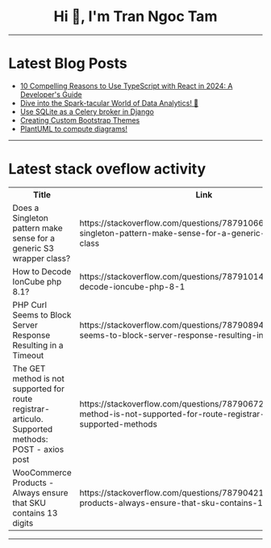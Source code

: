 <h1 align="center">Hi 👋, I'm Tran Ngoc Tam</h1>

---

# Latest Blog Posts 
<!-- BLOG-POST-LIST:START -->
- [10 Compelling Reasons to Use TypeScript with React in 2024: A Developer&#39;s Guide](https://dev.to/vyan/10-compelling-reasons-to-use-typescript-with-react-in-2024-a-developers-guide-3cpp)
- [Dive into the Spark-tacular World of Data Analytics! 🚀](https://dev.to/getvm/dive-into-the-spark-tacular-world-of-data-analytics-258h)
- [Use SQLite as a Celery broker in Django](https://dev.to/tylerlwsmith/use-sqlite-as-a-celery-broker-in-django-1jne)
- [Creating Custom Bootstrap Themes](https://dev.to/tailwine/creating-custom-bootstrap-themes-49eb)
- [PlantUML to compute diagrams!](https://dev.to/dragondive/plantuml-to-compute-diagrams-4e76)
<!-- BLOG-POST-LIST:END -->

---

# Latest stack oveflow activity
<table>
  <tr><th>Title</th><th>Link</th></tr>
  <!-- STACKOVERFLOW:START --><tr><td>Does a Singleton pattern make sense for a generic S3 wrapper class?</td><td>https://stackoverflow.com/questions/78791066/does-a-singleton-pattern-make-sense-for-a-generic-s3-wrapper-class</td></tr><tr><td>How to Decode IonCube php 8.1?</td><td>https://stackoverflow.com/questions/78791014/how-to-decode-ioncube-php-8-1</td></tr><tr><td>PHP Curl Seems to Block Server Response Resulting in a Timeout</td><td>https://stackoverflow.com/questions/78790894/php-curl-seems-to-block-server-response-resulting-in-a-timeout</td></tr><tr><td>The GET method is not supported for route registrar-articulo. Supported methods: POST - axios post</td><td>https://stackoverflow.com/questions/78790672/the-get-method-is-not-supported-for-route-registrar-articulo-supported-methods</td></tr><tr><td>WooCommerce Products - Always ensure that SKU contains 13 digits</td><td>https://stackoverflow.com/questions/78790421/woocommerce-products-always-ensure-that-sku-contains-13-digits</td></tr><!-- STACKOVERFLOW:END -->
</table>

---


